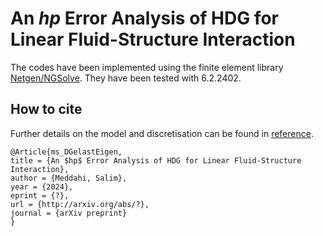 # An $hp$ Error Analysis of HDG for Linear Fluid-Structure Interaction

The codes have been implemented using the finite element library [Netgen/NGSolve](https://ngsolve.org).
They have been tested with 6.2.2402.

## How to cite
Further details on the model and discretisation can be found in  [reference](http://?).

```
@Article{ms_DGelastEigen,
title = {An $hp$ Error Analysis of HDG for Linear Fluid-Structure Interaction}, 
author = {Meddahi, Salim},
year = {2024},
eprint = {?},
url = {http://arxiv.org/abs/?},
journal = {arXiv preprint}
}
```

